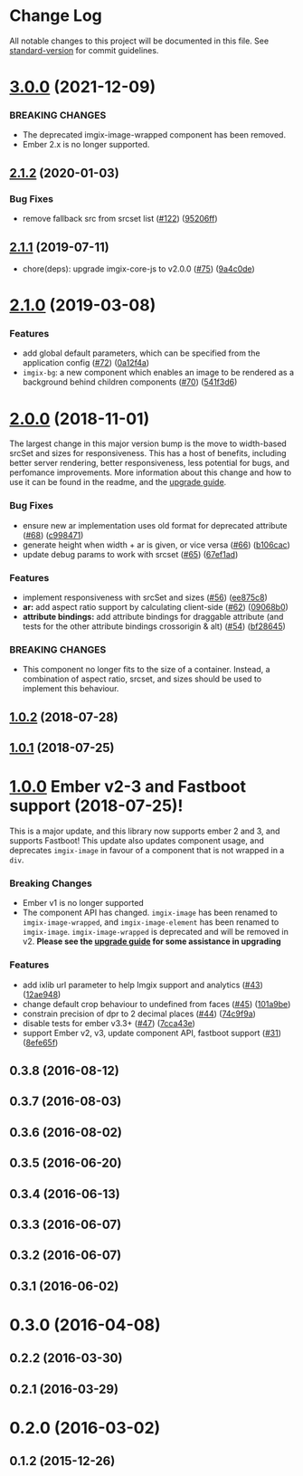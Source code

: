 # Change Log

All notable changes to this project will be documented in this file. See [standard-version](https://github.com/conventional-changelog/standard-version) for commit guidelines.

<a name="3.0.0"></a>
# [3.0.0](https://github.com/imgix/ember-cli-imgix/compare/v2.1.2...v3.0.0) (2021-12-09)

### BREAKING CHANGES

* The deprecated imgix-image-wrapped component has been removed.
* Ember 2.x is no longer supported.



<a name="2.1.2"></a>
## [2.1.2](https://github.com/imgix/ember-cli-imgix/compare/v2.1.1...v2.1.2) (2020-01-03)


### Bug Fixes

* remove fallback src from srcset list ([#122](https://github.com/imgix/ember-cli-imgix/issues/122)) ([95206ff](https://github.com/imgix/ember-cli-imgix/commit/95206ff))



<a name="2.1.1"></a>
## [2.1.1](https://github.com/imgix/ember-cli-imgix/compare/v2.1.0...v2.1.1) (2019-07-11)

* chore(deps): upgrade imgix-core-js to v2.0.0 ([#75](https://github.com/imgix/ember-cli-imgix/pull/75)) ([9a4c0de](https://github.com/imgix/ember-cli-imgix/commit/9a4c0dec07c03416b4c7bf9ff9b70e130493c6f2))

<a name="2.1.0"></a>
# [2.1.0](https://github.com/imgix/ember-cli-imgix/compare/v2.0.0...v2.1.0) (2019-03-08)

### Features

* add global default parameters, which can be specified from the application config ([#72](https://github.com/imgix/ember-cli-imgix/pull/72)) ([0a12f4a](https://github.com/imgix/ember-cli-imgix/commit/0a12f4ab65ae6ddfeb1b3866a46a43d8f8d87d99))
* `imgix-bg`: a new component which enables an image to be rendered as a background behind children components ([#70](https://github.com/imgix/ember-cli-imgix/pull/70/)) ([541f3d6](https://github.com/imgix/ember-cli-imgix/commit/541f3d63c0db9e0a3bfcfc44163c1d9f20b2ce66))



<a name="2.0.0"></a>
# [2.0.0](https://github.com/imgix/ember-cli-imgix/compare/v1.0.2...v2.0.0) (2018-11-01)

The largest change in this major version bump is the move to width-based srcSet and sizes for responsiveness. This has a host of benefits, including better server rendering, better responsiveness, less potential for bugs, and perfomance improvements. More information about this change and how to use it can be found in the readme, and the [upgrade guide](https://github.com/imgix/ember-cli-imgix#version-1x-to-version-2x).


### Bug Fixes

* ensure new ar implementation uses old format for deprecated attribute ([#68](https://github.com/imgix/ember-cli-imgix/issues/68)) ([c998471](https://github.com/imgix/ember-cli-imgix/commit/c998471))
* generate height when width + ar is given, or vice versa ([#66](https://github.com/imgix/ember-cli-imgix/issues/66)) ([b106cac](https://github.com/imgix/ember-cli-imgix/commit/b106cac))
* update debug params to work with srcset ([#65](https://github.com/imgix/ember-cli-imgix/issues/65)) ([67ef1ad](https://github.com/imgix/ember-cli-imgix/commit/67ef1ad))


### Features

* implement responsiveness with srcSet and sizes ([#56](https://github.com/imgix/ember-cli-imgix/issues/56)) ([ee875c8](https://github.com/imgix/ember-cli-imgix/commit/ee875c8))
* **ar:** add aspect ratio support by calculating client-side ([#62](https://github.com/imgix/ember-cli-imgix/issues/62)) ([09068b0](https://github.com/imgix/ember-cli-imgix/commit/09068b0))
* **attribute bindings:** add attribute bindings for draggable attribute (and tests for the other attribute bindings crossorigin & alt) ([#54](https://github.com/imgix/ember-cli-imgix/issues/54)) ([bf28645](https://github.com/imgix/ember-cli-imgix/commit/bf28645))


### BREAKING CHANGES

* This component no longer fits to the size of a container. Instead, a combination of aspect ratio, srcset, and sizes should be used to implement this behaviour. 



<a name="1.0.2"></a>
## [1.0.2](https://github.com/imgix/ember-cli-imgix/compare/v1.0.1...v1.0.2) (2018-07-28)



<a name="1.0.1"></a>
## [1.0.1](https://github.com/imgix/ember-cli-imgix/compare/v1.0.0...v1.0.1) (2018-07-25)



<a name="1.0.0"></a>
# [1.0.0](https://github.com/imgix/ember-cli-imgix/compare/v0.1.0...v1.0.0) Ember v2-3 and Fastboot support (2018-07-25)!

This is a major update, and this library now supports ember 2 and 3, and supports Fastboot! This update also updates component usage, and deprecates `imgix-image` in favour of a component that is not wrapped in a `div`.

### Breaking Changes

- Ember v1 is no longer supported
- The component API has changed. `imgix-image` has been renamed to `imgix-image-wrapped`, and `imgix-image-element` has been renamed to `imgix-image`. `imgix-image-wrapped` is deprecated and will be removed in v2. **Please see the [upgrade guide](https://github.com/imgix/ember-cli-imgix/tree/3b099198e9afefd26bceacb98e054f12422ac533#version-0x-to-version-1) for some assistance in upgrading**

### Features

- add ixlib url parameter to help Imgix support and analytics ([#43](https://github.com/imgix/ember-cli-imgix/issues/43)) ([12ae948](https://github.com/imgix/ember-cli-imgix/commit/12ae948))
- change default crop behaviour to undefined from faces ([#45](https://github.com/imgix/ember-cli-imgix/issues/45)) ([101a9be](https://github.com/imgix/ember-cli-imgix/commit/101a9be))
- constrain precision of dpr to 2 decimal places ([#44](https://github.com/imgix/ember-cli-imgix/issues/44)) ([74c9f9a](https://github.com/imgix/ember-cli-imgix/commit/74c9f9a))
- disable tests for ember v3.3+ ([#47](https://github.com/imgix/ember-cli-imgix/issues/47)) ([7cca43e](https://github.com/imgix/ember-cli-imgix/commit/7cca43e))
- support Ember v2, v3, update component API, fastboot support ([#31](https://github.com/imgix/ember-cli-imgix/issues/31)) ([8efe65f](https://github.com/imgix/ember-cli-imgix/commit/8efe65f))

<a name="0.3.8"></a>
## 0.3.8 (2016-08-12)



<a name="0.3.7"></a>
## 0.3.7 (2016-08-03)



<a name="0.3.6"></a>
## 0.3.6 (2016-08-02)



<a name="0.3.5"></a>
## 0.3.5 (2016-06-20)



<a name="0.3.4"></a>
## 0.3.4 (2016-06-13)



<a name="0.3.3"></a>
## 0.3.3 (2016-06-07)



<a name="0.3.2"></a>
## 0.3.2 (2016-06-07)



<a name="0.3.1"></a>
## 0.3.1 (2016-06-02)



<a name="0.3.0"></a>
# 0.3.0 (2016-04-08)



<a name="0.2.2"></a>
## 0.2.2 (2016-03-30)



<a name="0.2.1"></a>
## 0.2.1 (2016-03-29)



<a name="0.2.0"></a>
# 0.2.0 (2016-03-02)



<a name="0.1.2"></a>
## 0.1.2 (2015-12-26)
